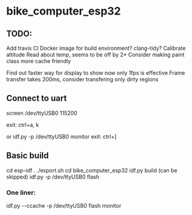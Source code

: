 # bike_computer_esp32

## TODO:
Add travis CI
Docker image for build environment?
clang-tidy?
Calibrate altitude
Read about temp, seems to be off by 2*
Consider making paint class more cache friendly

Find out faster way for display to show now only 1fps is effective
Frame transfer takes 200ms, consider transfering only dirty regions
## Connect to uart
screen /dev/ttyUSB0 115200

exit: ctrl+a, k

or
idf.py -p /dev/ttyUSB0 monitor
exit: ctrl+]
## Basic build
cd esp-idf
. ./export.sh
cd bike_computer_esp32
idf.py build (can be skipped)
idf.py -p /dev/ttyUSB0 flash

### One liner:
idf.py --ccache -p /dev/ttyUSB0 flash  monitor